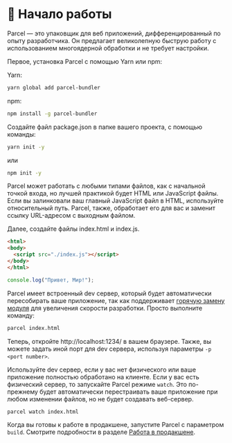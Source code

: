 # 🚀 Начало работы

Parcel&nbsp;&mdash; это упаковщик для веб приложений, дифференцированный по опыту разработчика. Он предлагает великолепную быструю работу с использованием многоядерной обработки и не требует настройки.

Первое, установка Parcel с помощью Yarn или npm:

Yarn:
```bash
yarn global add parcel-bundler
```

npm:
```bash
npm install -g parcel-bundler
```

Создайте файл package.json в папке вашего проекта, с помощью команды:

```bash
yarn init -y
```
или 
```bash
npm init -y
```

Parcel может работать с любыми типами файлов, как с начальной точкой входа, но лучшей практикой будет HTML или JavaScript файлы. Если вы залинковали ваш главный JavaScript файл в HTML, используйте относительный путь. Parcel, также, обработает его для вас и заменит ссылку URL-адресом с выходным файлом.

Далее, создайте файлы index.html и index.js.

```html
<html>
<body>
  <script src="./index.js"></script>
</body>
</html>
```

```javascript
console.log("Привет, Мир!");
```

Parcel имеет встроенный dev сервер, который будет автоматически пересобирать ваше приложение, так как поддерживает [горячую замену модуля](hmr.html) для увеличения скорости разработки. Просто выполните команду:

```bash
parcel index.html
```

Теперь, откройте http://localhost:1234/ в вашем браузере. Также, вы можете задать иной порт для dev сервера, используя параметры `-p <port number>`.

Используйте dev сервер, если у вас нет физического или ваше приложение полностью обработано на клиенте. Если у вас есть физический сервер, то запускайте Parcel режиме `watch`. Это по-прежнему будет автоматически перестраивать ваше приложение при любом изменении файлов, но не будет создавать веб-сервер.

```bash
parcel watch index.html
```

Когда вы готовы к работе в продакшене, запустите Parcel с параметром `build`. Смотрите подробности в разделе [Работа в продакшене](production.html).
